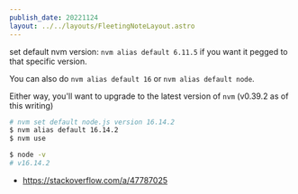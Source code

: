 ```yaml
---
publish_date: 20221124    
layout: ../../layouts/FleetingNoteLayout.astro
---
```


set default nvm version:
`nvm alias default 6.11.5` if you want it pegged to that specific version.

You can also do `nvm alias default 16` or `nvm alias default node`.

Either way, you'll want to upgrade to the latest version of `nvm` (v0.39.2 as of this writing)

```bash
# nvm set default node.js version 16.14.2
$ nvm alias default 16.14.2
$ nvm use

$ node -v
# v16.14.2
```


- https://stackoverflow.com/a/47787025
